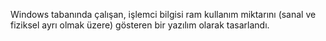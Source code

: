 Windows tabanında çalışan, işlemci bilgisi ram kullanım miktarını (sanal ve fiziksel ayrı olmak üzere) gösteren bir yazılım olarak tasarlandı.
